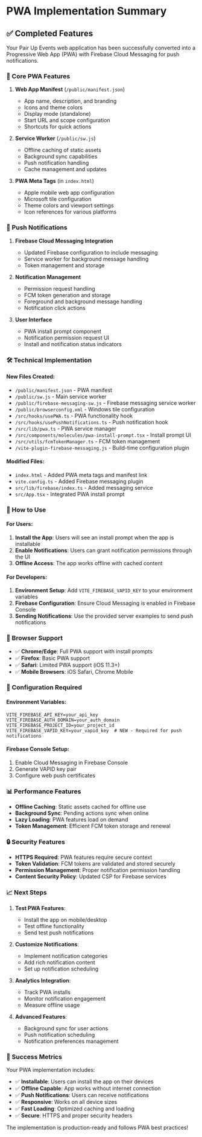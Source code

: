 # PWA Implementation Summary

## ✅ Completed Features

Your Pair Up Events web application has been successfully converted into a Progressive Web App (PWA) with Firebase Cloud Messaging for push notifications.

### 🎯 Core PWA Features

1. **Web App Manifest** (`/public/manifest.json`)
   - App name, description, and branding
   - Icons and theme colors
   - Display mode (standalone)
   - Start URL and scope configuration
   - Shortcuts for quick actions

2. **Service Worker** (`/public/sw.js`)
   - Offline caching of static assets
   - Background sync capabilities
   - Push notification handling
   - Cache management and updates

3. **PWA Meta Tags** (in `index.html`)
   - Apple mobile web app configuration
   - Microsoft tile configuration
   - Theme colors and viewport settings
   - Icon references for various platforms

### 🔔 Push Notifications

1. **Firebase Cloud Messaging Integration**
   - Updated Firebase configuration to include messaging
   - Service worker for background message handling
   - Token management and storage

2. **Notification Management**
   - Permission request handling
   - FCM token generation and storage
   - Foreground and background message handling
   - Notification click actions

3. **User Interface**
   - PWA install prompt component
   - Notification permission request UI
   - Install and notification status indicators

### 🛠️ Technical Implementation

#### New Files Created:
- `/public/manifest.json` - PWA manifest
- `/public/sw.js` - Main service worker
- `/public/firebase-messaging-sw.js` - Firebase messaging service worker
- `/public/browserconfig.xml` - Windows tile configuration
- `/src/hooks/usePWA.ts` - PWA functionality hook
- `/src/hooks/usePushNotifications.ts` - Push notification hook
- `/src/lib/pwa.ts` - PWA service manager
- `/src/components/molecules/pwa-install-prompt.tsx` - Install prompt UI
- `/src/utils/fcmTokenManager.ts` - FCM token management
- `/vite-plugin-firebase-messaging.js` - Build-time configuration plugin

#### Modified Files:
- `index.html` - Added PWA meta tags and manifest link
- `vite.config.ts` - Added Firebase messaging plugin
- `src/lib/firebase/index.ts` - Added messaging service
- `src/App.tsx` - Integrated PWA install prompt

### 🚀 How to Use

#### For Users:
1. **Install the App**: Users will see an install prompt when the app is installable
2. **Enable Notifications**: Users can grant notification permissions through the UI
3. **Offline Access**: The app works offline with cached content

#### For Developers:
1. **Environment Setup**: Add `VITE_FIREBASE_VAPID_KEY` to your environment variables
2. **Firebase Configuration**: Ensure Cloud Messaging is enabled in Firebase Console
3. **Sending Notifications**: Use the provided server examples to send push notifications

### 📱 Browser Support

- ✅ **Chrome/Edge**: Full PWA support with install prompts
- ✅ **Firefox**: Basic PWA support
- ✅ **Safari**: Limited PWA support (iOS 11.3+)
- ✅ **Mobile Browsers**: iOS Safari, Chrome Mobile

### 🔧 Configuration Required

#### Environment Variables:
```env
VITE_FIREBASE_API_KEY=your_api_key
VITE_FIREBASE_AUTH_DOMAIN=your_auth_domain
VITE_FIREBASE_PROJECT_ID=your_project_id
VITE_FIREBASE_VAPID_KEY=your_vapid_key  # NEW - Required for push notifications
```

#### Firebase Console Setup:
1. Enable Cloud Messaging in Firebase Console
2. Generate VAPID key pair
3. Configure web push certificates

### 📊 Performance Features

- **Offline Caching**: Static assets cached for offline use
- **Background Sync**: Pending actions sync when online
- **Lazy Loading**: PWA features load on demand
- **Token Management**: Efficient FCM token storage and renewal

### 🔒 Security Features

- **HTTPS Required**: PWA features require secure context
- **Token Validation**: FCM tokens are validated and stored securely
- **Permission Management**: Proper notification permission handling
- **Content Security Policy**: Updated CSP for Firebase services

### 📈 Next Steps

1. **Test PWA Features**:
   - Install the app on mobile/desktop
   - Test offline functionality
   - Send test push notifications

2. **Customize Notifications**:
   - Implement notification categories
   - Add rich notification content
   - Set up notification scheduling

3. **Analytics Integration**:
   - Track PWA installs
   - Monitor notification engagement
   - Measure offline usage

4. **Advanced Features**:
   - Background sync for user actions
   - Push notification scheduling
   - Notification preferences management

### 🎉 Success Metrics

Your PWA implementation includes:
- ✅ **Installable**: Users can install the app on their devices
- ✅ **Offline Capable**: App works without internet connection
- ✅ **Push Notifications**: Users can receive notifications
- ✅ **Responsive**: Works on all device sizes
- ✅ **Fast Loading**: Optimized caching and loading
- ✅ **Secure**: HTTPS and proper security headers

The implementation is production-ready and follows PWA best practices!
